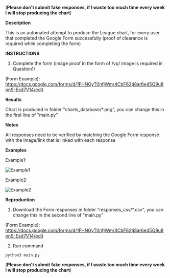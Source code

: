 (**Please don't submit fake responses, if I waste too much time every week I will stop producing the chart**)

**Description**

This is an automated attempt to produce the League chart, for every user that completed the Google Form successfully (proof of clearance is required while completing the form)

**INSTRUCTIONS**

1) Complete the form (image proof in the form of /vp/ image is required in Question1)

(Form Example): https://docs.google.com/forms/d/1FHNGyT0nfjWmr4CbF62tj8ar6e45Q9u8pnS-Esd7V14/edit

**Results**

Chart is produced in folder "charts_database/*.png", you can change this in the first line of "main.py"

**Notes**

All responses need to be verified by matching the Google Form response with the image/link that is linked with each response

**Examples**

Example1:

![Example1](charts_database/example1.png?raw=true "Example1")

Example2:

![Example2](charts_database/example2.png?raw=true "Example2")

**Reproduction**

1) Download the Form responses in folder "responses_csv/*.csv", you can change this in the second line of "main.py"

(Form Example): https://docs.google.com/forms/d/1FHNGyT0nfjWmr4CbF62tj8ar6e45Q9u8pnS-Esd7V14/edit

2) Run command

```
python3 main.py
```

 (**Please don't submit fake responses, if I waste too much time every week I will stop producing the chart**)